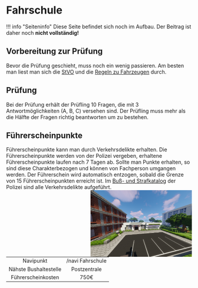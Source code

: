 # Fahrschule
!!! info "Seiteninfo" 
      Diese Seite befindet sich noch im Aufbau. Der Beitrag ist daher noch **nicht vollständig!**
      
## Vorbereitung zur Prüfung

Bevor die Prüfung geschieht, muss noch ein wenig passieren. Am besten man liest man sich die [StVO](https://germanrp.eu/forum/index.php?thread/9115-wichtig-stra%C3%9Fenverkehrsordnung-stvo/) und die [Regeln zu Fahrzeugen](https://germanrp.eu/forum/index.php?thread/456-regelung-fahrzeuge/) durch.

## Prüfung

Bei der Prüfung erhält der Prüfling 10 Fragen, die mit 3 Antwortmöglichkeiten (A, B, C) versehen sind. Der Prüfling muss mehr als die Hälfte der Fragen richtig beantworten um zu bestehen.

## Führerscheinpunkte

Führerscheinpunkte kann man durch Verkehrsdelikte erhalten. Die Führerscheinpunkte werden von der Polizei vergeben, erhaltene Führerscheinpunkte laufen nach 7 Tagen ab. Sollte man Punkte erhalten, so sind diese Charakterbezogen und können von Fachperson umgangen werden. Der Führerschein wird automatisch entzogen, sobald die Grenze von 15 Führerscheinpunkten erreicht ist. Im [Buß- und Strafkatalog](https://germanrp.eu/forum/index.php?thread/831-wichtig-bu%C3%9F-und-strafkatalog/) der Polizei sind alle Verkehrsdelikte aufgeführt.
<img align="right" width="275" eight="150" src="../../../assets/image/orte/Fahrschule.png"> 

|  |  |
| :-: | :-: |
| Navipunkt | /navi Fahrschule |
| Nähste Bushaltestelle | Postzentrale |
| Führerscheinkosten | 750€ |
